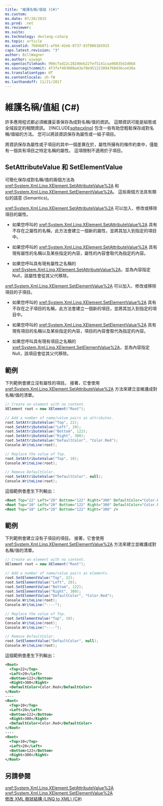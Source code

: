 ```yaml
---
title: "維護名稱/值組 (C#)"
ms.custom: 
ms.date: 07/20/2015
ms.prod: .net
ms.reviewer: 
ms.suite: 
ms.technology: devlang-csharp
ms.topic: article
ms.assetid: 7b04b0f1-af64-42eb-8737-83f8861b5915
caps.latest.revision: "3"
author: BillWagner
ms.author: wiwagn
ms.openlocfilehash: 998cfad22c28248eb22fef5141caa96035d2d0b8
ms.sourcegitcommit: 4f3fef493080a43e70e951223894768d36ce430a
ms.translationtype: HT
ms.contentlocale: zh-TW
ms.lasthandoff: 11/21/2017
---
```

# <a name="maintaining-namevalue-pairs-c"></a>維護名稱/值組 (C#)
許多應用程式都必須維護妥善保存為成對名稱/值的資訊。 這類資訊可能是組態或全域設定的相關資訊。 [!INCLUDE[sqltecxlinq](~/includes/sqltecxlinq-md.md)] 包含一些有助您輕鬆保存成對名稱/值組的方法。 您可以將該資訊保存為屬性或一組子項目。  
  
 將資訊保存為屬性或子項目的其中一個差異在於，屬性所擁有的條件約束中，僅能有一個具有項目之特定名稱的屬性。 這項限制不適用於子項目。  
  
## <a name="setattributevalue-and-setelementvalue"></a>SetAttributeValue 和 SetElementValue  
 可簡化保存成對名稱/值的兩個方法為 <xref:System.Xml.Linq.XElement.SetAttributeValue%2A> 和 <xref:System.Xml.Linq.XElement.SetElementValue%2A>。 這些兩個方法具有類似的語意 (Semantics)。  
  
 <xref:System.Xml.Linq.XElement.SetAttributeValue%2A> 可以加入、修改或移除項目的屬性。  
  
-   如果您呼叫的 <xref:System.Xml.Linq.XElement.SetAttributeValue%2A> 具有不存在之屬性的名稱，此方法會建立一個新的屬性，並將其加入到指定的項目中。  
  
-   如果您呼叫的 <xref:System.Xml.Linq.XElement.SetAttributeValue%2A> 具有現有屬性的名稱以及某些指定的內容，屬性的內容會取代為指定的內容。  
  
-   如果您呼叫具有現有屬性之名稱的 <xref:System.Xml.Linq.XElement.SetAttributeValue%2A>，並為內容指定 Null，該屬性會從其父代移除。  
  
 <xref:System.Xml.Linq.XElement.SetElementValue%2A> 可以加入、修改或移除項目的子項目。  
  
-   如果您呼叫的 <xref:System.Xml.Linq.XElement.SetElementValue%2A> 具有不存在之子項目的名稱，此方法會建立一個新的項目，並將其加入到指定的項目中。  
  
-   如果您呼叫的 <xref:System.Xml.Linq.XElement.SetElementValue%2A> 具有現有項目的名稱以及某些指定的內容，項目的內容會取代為指定的內容。  
  
-   如果您呼叫具有現有項目之名稱的 <xref:System.Xml.Linq.XElement.SetElementValue%2A>，並為內容指定 Null，該項目會從其父代移除。  
  
## <a name="example"></a>範例  
 下列範例會建立沒有屬性的項目。 接著，它會使用 <xref:System.Xml.Linq.XElement.SetAttributeValue%2A> 方法來建立並維護成對名稱/值的清單。  
  
```csharp  
// Create an element with no content.  
XElement root = new XElement("Root");  
  
// Add a number of name/value pairs as attributes.  
root.SetAttributeValue("Top", 22);  
root.SetAttributeValue("Left", 20);  
root.SetAttributeValue("Bottom", 122);  
root.SetAttributeValue("Right", 300);  
root.SetAttributeValue("DefaultColor", "Color.Red");  
Console.WriteLine(root);  
  
// Replace the value of Top.  
root.SetAttributeValue("Top", 10);  
Console.WriteLine(root);  
  
// Remove DefaultColor.  
root.SetAttributeValue("DefaultColor", null);  
Console.WriteLine(root);  
```  
  
 這個範例會產生下列輸出：  
  
```xml  
<Root Top="22" Left="20" Bottom="122" Right="300" DefaultColor="Color.Red" />  
<Root Top="10" Left="20" Bottom="122" Right="300" DefaultColor="Color.Red" />  
<Root Top="10" Left="20" Bottom="122" Right="300" />  
```  
  
## <a name="example"></a>範例  
 下列範例會建立沒有子項目的項目。 接著，它會使用 <xref:System.Xml.Linq.XElement.SetElementValue%2A> 方法來建立並維護成對名稱/值的清單。  
  
```csharp  
// Create an element with no content.  
XElement root = new XElement("Root");  
  
// Add a number of name/value pairs as elements.  
root.SetElementValue("Top", 22);  
root.SetElementValue("Left", 20);  
root.SetElementValue("Bottom", 122);  
root.SetElementValue("Right", 300);  
root.SetElementValue("DefaultColor", "Color.Red");  
Console.WriteLine(root);  
Console.WriteLine("----");  
  
// Replace the value of Top.  
root.SetElementValue("Top", 10);  
Console.WriteLine(root);  
Console.WriteLine("----");  
  
// Remove DefaultColor.  
root.SetElementValue("DefaultColor", null);  
Console.WriteLine(root);  
```  
  
 這個範例會產生下列輸出：  
  
```xml  
<Root>  
  <Top>22</Top>  
  <Left>20</Left>  
  <Bottom>122</Bottom>  
  <Right>300</Right>  
  <DefaultColor>Color.Red</DefaultColor>  
</Root>  
----  
<Root>  
  <Top>10</Top>  
  <Left>20</Left>  
  <Bottom>122</Bottom>  
  <Right>300</Right>  
  <DefaultColor>Color.Red</DefaultColor>  
</Root>  
----  
<Root>  
  <Top>10</Top>  
  <Left>20</Left>  
  <Bottom>122</Bottom>  
  <Right>300</Right>  
</Root>  
```  
  
## <a name="see-also"></a>另請參閱  
 <xref:System.Xml.Linq.XElement.SetAttributeValue%2A>  
 <xref:System.Xml.Linq.XElement.SetElementValue%2A>  
 [修改 XML 樹狀結構 (LINQ to XML) (C#)](../../../../csharp/programming-guide/concepts/linq/modifying-xml-trees-linq-to-xml.md)
